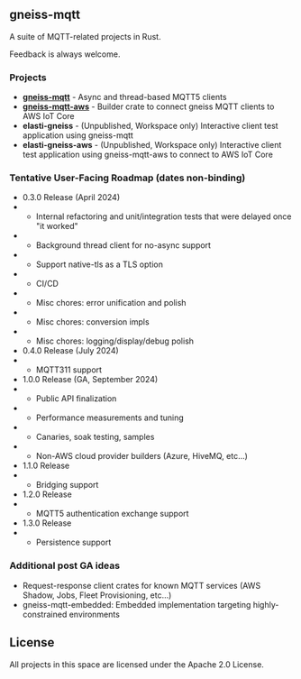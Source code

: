 ## gneiss-mqtt

A suite of MQTT-related projects in Rust.

Feedback is always welcome.

### Projects
* **[gneiss-mqtt](https://crates.io/crates/gneiss-mqtt)** - Async and thread-based MQTT5 clients
* **[gneiss-mqtt-aws](https://crates.io/crates/gneiss-mqtt-aws)** - Builder crate to connect gneiss MQTT clients to AWS IoT Core
* **elasti-gneiss** - (Unpublished, Workspace only) Interactive client test application using gneiss-mqtt
* **elasti-gneiss-aws** - (Unpublished, Workspace only) Interactive client test application using gneiss-mqtt-aws to connect to AWS IoT Core

### Tentative User-Facing Roadmap (dates non-binding)
* 0.3.0 Release (April 2024)
* * Internal refactoring and unit/integration tests that were delayed once "it worked"
* * Background thread client for no-async support
* * Support native-tls as a TLS option
* * CI/CD
* * Misc chores: error unification and polish
* * Misc chores: conversion impls
* * Misc chores: logging/display/debug polish
* 0.4.0 Release (July 2024)
* * MQTT311 support
* 1.0.0 Release (GA, September 2024)
* * Public API finalization
* * Performance measurements and tuning
* * Canaries, soak testing, samples
* * Non-AWS cloud provider builders (Azure, HiveMQ, etc...)
* 1.1.0 Release
* * Bridging support
* 1.2.0 Release
* * MQTT5 authentication exchange support
* 1.3.0 Release
* * Persistence support

### Additional post GA ideas
* Request-response client crates for known MQTT services (AWS Shadow, Jobs, Fleet Provisioning, etc...)
* gneiss-mqtt-embedded: Embedded implementation targeting highly-constrained environments

## License

All projects in this space are licensed under the Apache 2.0 License. 
